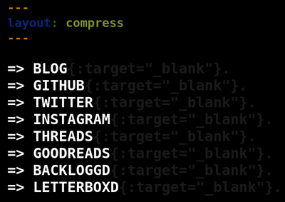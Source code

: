 ```yaml
---
layout: compress
---
```


<link rel="preconnect" href="https://fonts.googleapis.com">
<link rel="preconnect" href="https://fonts.gstatic.com" crossorigin>
<link href="https://fonts.googleapis.com/css2?family=JetBrains+Mono:ital,wght@0,100..800;1,100..800&display=swap" rel="stylesheet">

<style>
  body {
    background: black;
    font-family: "JetBrains Mono", monospace;
    font-size: 24pt;
    font-weight: bold;
  }

  a {
    color: white;
    text-decoration: none;
  }

  a:hover {
    text-decoration: underline;
  }
</style>

[=> BLOG](https://blitpxl.com/){:target="_blank"}.
<br>
[=> GITHUB](https://github.com/blitpxl/){:target="_blank"}.
<br>
[=> TWITTER](https://x.com/blitpxl/){:target="_blank"}.
<br>
[=> INSTAGRAM](https://instagram.com/blitpxl/){:target="_blank"}.
<br>
[=> THREADS](https://threads.net/blitpxl/){:target="_blank"}.
<br>
[=> GOODREADS](https://www.goodreads.com/user/show/172162025-kevin-satrianto/){:target="_blank"}.
<br>
[=> BACKLOGGD](https://backloggd.com/u/blitpxl/){:target="_blank"}.
<br>
[=> LETTERBOXD](https://letterboxd.com/blitpxl/){:target="_blank"}.
